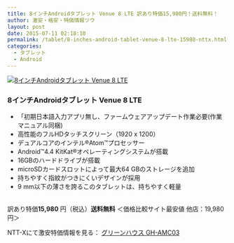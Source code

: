 ```yaml
---
title: 8インチAndroidタブレット Venue 8 LTE 訳あり特価15,980円！送料無料！
author: 激安・格安・特価情報ツウ
layout: post
date: 2015-07-11 02:18:10
permalink: /tablet/8-inches-android-tablet-venue-8-lte-15980-nttx.html
categories:
  - タブレット
  - Android
---
```

<div class="img-bg2 img_L">
  <a href="http://px.a8.net/svt/ejp?a8mat=ZYP6S+8IMA3E+S1Q+BWGDT&#038;a8ejpredirect=http://nttxstore.jp/_II_DE14997022" target="_blank"><img border="0" alt="8インチAndroidタブレット Venue 8 LTE" src="http://image.nttxstore.jp/l2_images/D/DE/DE14997022.jpg" data-recalc-dims="1" /></a>
</div>

### 8インチAndroidタブレット Venue 8 LTE
<!--more-->

* 「初期日本語入力アプリ無し、ファームウェアアップデート作業必要(作業マニュアル同梱)
* 高性能のフルHDタッチスクリーン（1920 x 1200）
* デュアルコアのインテル®Atom™プロセッサー
* Android™4.4 KitKat®オペレーティングシステムが搭載
* 16GBのハードドライブが搭載
* microSDカードスロットによって最大64 GBのストレージを追加
* 持ちやすく指紋がつきにくいデザインが採用
* 9 mm以下の薄さを誇るこのタブレットは、持ちやすく軽量

<br clear="all" />訳あり特価<span class="tokka-price"><strong>15,980</strong></span> 円（税込）**送料無料**
＜価格比較サイト最安値 他店：19,980円＞

NTT-Xにて激安特価情報を見る： <a href="http://px.a8.net/svt/ejp?a8mat=ZYP6S+8IMA3E+S1Q+BWGDT&#038;a8ejpredirect=http://nttxstore.jp/_II_DE14997022" target="_blank"><span class="fs150p">グリーンハウス GH-AMC03</span></a>
